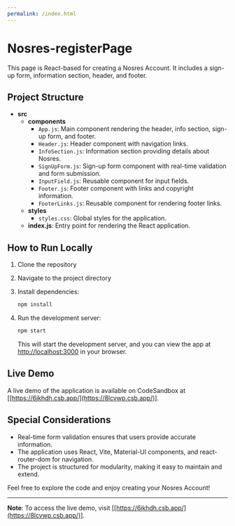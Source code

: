 ```yaml
---
permalink: /index.html
---
```

# Nosres-registerPage

This page is React-based for creating a Nosres Account. It includes a sign-up form, information section, header, and footer.

## Project Structure

- **src**
  - **components**
    - `App.js`: Main component rendering the header, info section, sign-up form, and footer.
    - `Header.js`: Header component with navigation links.
    - `InfoSection.js`: Information section providing details about Nosres.
    - `SignUpForm.js`: Sign-up form component with real-time validation and form submission.
    - `InputField.js`: Reusable component for input fields.
    - `Footer.js`: Footer component with links and copyright information.
    - `FooterLinks.js`: Reusable component for rendering footer links.
  - **styles**
    - `styles.css`: Global styles for the application.
  - **index.js**: Entry point for rendering the React application.

## How to Run Locally

1. Clone the repository

 

2. Navigate to the project directory



3. Install dependencies:

   ```bash
   npm install
   ```

4. Run the development server:

   ```bash
   npm start
   ```

   This will start the development server, and you can view the app at [http://localhost:3000](http://localhost:3000) in your browser.

## Live Demo

A live demo of the application is available on CodeSandbox at [[https://6jkhdh.csb.app/](https://8lcvwp.csb.app/)].

## Special Considerations

- Real-time form validation ensures that users provide accurate information.
- The application uses React, Vite, Material-UI components, and react-router-dom for navigation.
- The project is structured for modularity, making it easy to maintain and extend.

Feel free to explore the code and enjoy creating your Nosres Account!

---

**Note**: To access the live demo, visit [[https://6jkhdh.csb.app/](https://8lcvwp.csb.app/)].
